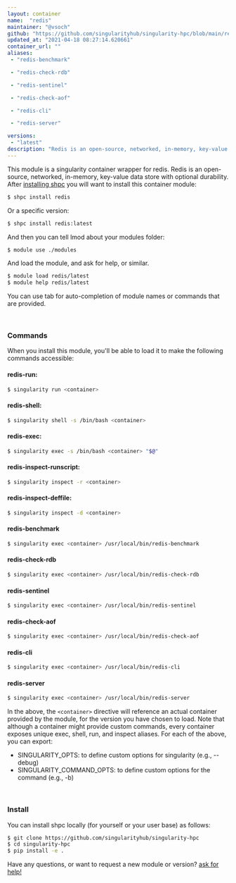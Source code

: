 ```yaml
---
layout: container
name:  "redis"
maintainer: "@vsoch"
github: "https://github.com/singularityhub/singularity-hpc/blob/main/registry/redis/container.yaml"
updated_at: "2021-04-18 08:27:14.620661"
container_url: ""
aliases:
 - "redis-benchmark"

 - "redis-check-rdb"

 - "redis-sentinel"

 - "redis-check-aof"

 - "redis-cli"

 - "redis-server"

versions:
 - "latest"
description: "Redis is an open-source, networked, in-memory, key-value data store with optional durability."
---
```


This module is a singularity container wrapper for redis.
Redis is an open-source, networked, in-memory, key-value data store with optional durability.
After [installing shpc](#install) you will want to install this container module:

```bash
$ shpc install redis
```

Or a specific version:

```bash
$ shpc install redis:latest
```

And then you can tell lmod about your modules folder:

```bash
$ module use ./modules
```

And load the module, and ask for help, or similar.

```bash
$ module load redis/latest
$ module help redis/latest
```

You can use tab for auto-completion of module names or commands that are provided.

<br>

### Commands

When you install this module, you'll be able to load it to make the following commands accessible:

#### redis-run:

```bash
$ singularity run <container>
```

#### redis-shell:

```bash
$ singularity shell -s /bin/bash <container>
```

#### redis-exec:

```bash
$ singularity exec -s /bin/bash <container> "$@"
```

#### redis-inspect-runscript:

```bash
$ singularity inspect -r <container>
```

#### redis-inspect-deffile:

```bash
$ singularity inspect -d <container>
```


#### redis-benchmark
       
```bash
$ singularity exec <container> /usr/local/bin/redis-benchmark
```


#### redis-check-rdb
       
```bash
$ singularity exec <container> /usr/local/bin/redis-check-rdb
```


#### redis-sentinel
       
```bash
$ singularity exec <container> /usr/local/bin/redis-sentinel
```


#### redis-check-aof
       
```bash
$ singularity exec <container> /usr/local/bin/redis-check-aof
```


#### redis-cli
       
```bash
$ singularity exec <container> /usr/local/bin/redis-cli
```


#### redis-server
       
```bash
$ singularity exec <container> /usr/local/bin/redis-server
```



In the above, the `<container>` directive will reference an actual container provided
by the module, for the version you have chosen to load. Note that although a container
might provide custom commands, every container exposes unique exec, shell, run, and
inspect aliases. For each of the above, you can export:

 - SINGULARITY_OPTS: to define custom options for singularity (e.g., --debug)
 - SINGULARITY_COMMAND_OPTS: to define custom options for the command (e.g., -b)

<br>
  
### Install

You can install shpc locally (for yourself or your user base) as follows:

```bash
$ git clone https://github.com/singularityhub/singularity-hpc
$ cd singularity-hpc
$ pip install -e .
```

Have any questions, or want to request a new module or version? [ask for help!](https://github.com/singularityhub/singularity-hpc/issues)